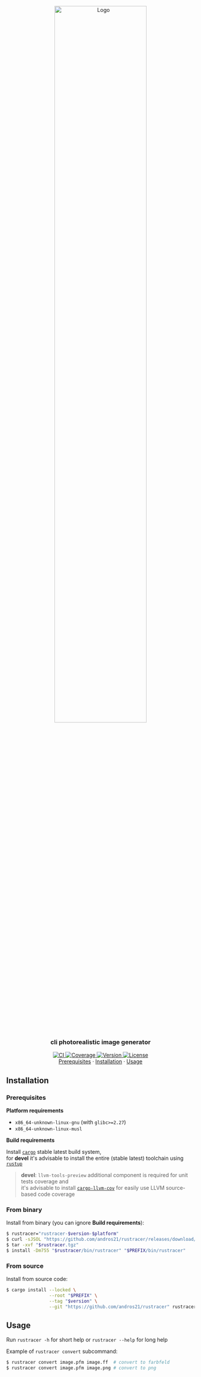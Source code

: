 <!-- PROJECT LOGO -->
<br>
<div align="center">
  <a href="https://github.com/andros21/rustracer">
    <img src="https://user-images.githubusercontent.com/58751603/160428859-381f9846-b460-4d9e-bb25-4b111f99fb77.png" alt="Logo" width="70%">
  </a>
  <h3 style="border-bottom: 0px;">cli photorealistic image generator</h3>
  <a href="https://github.com/andros21/rustracer/actions/workflows/ci.yml">
    <img src="https://img.shields.io/github/workflow/status/andros21/rustracer/CI?style=flat-square&label=ci&logo=github" alt="CI">
  </a>
  <a href="https://github.com/andros21/rustracer/actions/workflows/ci.yml">
    <img src="https://img.shields.io/endpoint?url=https://gist.githubusercontent.com/andros21/0e20cd331d0800e3299298a3868aab7a/raw/rustracer__master.json" alt="Coverage">
  </a>
  <a href="https://github.com/andros21/rustracer/releases">
    <img src="https://img.shields.io/github/v/release/andros21/rustracer?color=orange&&sort=semver&style=flat-square" alt="Version">
  </a>
  <a href="https://github.com/andros21/rustracer/blob/master/LICENSE">
    <img src="https://img.shields.io/github/license/andros21/rustracer?color=blue&style=flat-square" alt="License">
  </a>
  <div align="center">
    <a href="#prerequisites">Prerequisites</a>
    ·
    <a href="#installation">Installation</a>
    ·
    <a href="#usage">Usage</a>
  </div>
</div>

## Installation

### Prerequisites

**Platform requirements**

* `x86_64-unknown-linux-gnu` (with `glibc>=2.27`)
* `x86_64-unknown-linux-musl`

**Build requirements**

Install [`cargo`](https://github.com/rust-lang/cargo/) stable latest build system, \
for **devel** it's advisable to install the entire (stable latest) toolchain using [`rustup`](https://www.rust-lang.org/tools/install)

> **devel**: `llvm-tools-preview` additional component is required for unit tests coverage and \
> it's advisable to install [`cargo-llvm-cov`](https://github.com/taiki-e/cargo-llvm-cov) for easily use LLVM source-based code coverage

### From binary

Install from binary (you can ignore **Build requirements**):

```bash
$ rustracer="rustracer-$version-$platform"
$ curl -sJSOL "https://github.com/andros21/rustracer/releases/download/$version/$rustracer.tgz"
$ tar -xvf "$rustracer.tgz"
$ install -Dm755 "$rustracer/bin/rustracer" "$PREFIX/bin/rustracer"
```

### From source

Install from source code:

```bash
$ cargo install --locked \
                --root "$PREFIX" \
                --tag "$version" \
                --git "https://github.com/andros21/rustracer" rustracer
```

## Usage

Run `rustracer -h` for short help or `rustracer --help` for long help

Example of `rustracer convert` subcommand:

```bash
$ rustracer convert image.pfm image.ff  # convert to farbfeld
$ rustracer convert image.pfm image.png # convert to png
```
